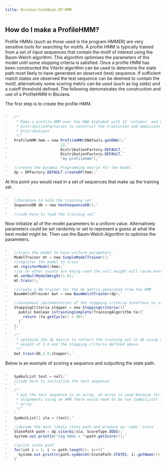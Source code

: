 ```yaml
---
title: BioJava:CookBook:DP:HMM
---
```


How do I make a ProfileHMM?
---------------------------

Profile HMMs (such as those used in the program HMMER) are very
sensitive tools for searching for motifs. A profile HMM is typically
trained from a set of input sequences that contain the motif of interest
using the Baum-Welch algorithm. This algorithm optimises the parameters
of the model until some stopping criteria is satisfied. Once a profile
HMM has been constructed the Viterbi algorithm can be used to determine
the state path most likely to have generated an observed (test)
sequence. If sufficient match states are observed the test sequence can
be deemed to contain the motif, alternatively some scoring metric can be
used (such as log odds) and a cutoff threshold defined. The following
demonstrates the construction and use of a ProfileHMM in BioJava.

The first step is to create the profile HMM.

```java

`   /*`  
`    * Make a profile HMM over the DNA Alphabet with 12 'columns' and default`  
`    * DistributionFactories to construct the transition and emmission`  
`    * Distributions`  
`    */`  
`   ProfileHMM hmm = new ProfileHMM(DNATools.getDNA(),`  
`                        12,`  
`                        DistributionFactory.DEFAULT,`  
`                        DistributionFactory.DEFAULT,`  
`                        "my profilehmm");`

`   //create the Dynamic Programming matrix for the model.`  
`   dp = DPFactory.DEFAULT.createDP(hmm);`

```

At this point you would read in a set of sequences that make up the
training set.

```java

`   //Database to hold the training set`  
`   SequenceDB db = new HashSequenceDB();`  
`   `  
`   //code here to load the training set`

```

Now initialize all of the model parameters to a uniform value.
Alternatively parameters could be set randomly or set to represent a
guess at what the best model might be. Then use the Baum-Welch Algorithm
to optimise the parameters.

```java

`   //train the model to have uniform parameters`  
`   ModelTrainer mt = new SimpleModelTrainer();`  
`   //register the model to train`  
`   mt.registerModel(hmm);`  
`   //as no other counts are being used the null weight will cause everything to be uniform`  
`   mt.setNullModelWeight(1.0);`  
`   mt.train();`

`   //create a BW trainer for the dp matrix generated from the HMM`  
`   BaumWelchTrainer bwt = new BaumWelchTrainer(dp);`

`   //anonymous implementation of the stopping criteria interface to stop after 20 iterations`  
`   StoppingCriteria stopper = new StoppingCriteria(){`  
`     public boolean isTrainingComplete(TrainingAlgorithm ta){`  
`       return (ta.getCycle() > 20);`  
`     }`  
`   };`  
`   `  
`   /*`  
`    * optimize the dp matrix to reflect the training set in db using a null model`  
`    * weight of 1.0 and the Stopping criteria defined above.`  
`    */`  
`   bwt.train(db,1.0,stopper);`

```

Below is an example of scoring a sequence and outputting the state path.

```java

`   SymbolList test = null;`  
`   //code here to initialize the test sequence`  
`   `  
`   /*`  
`    * put the test sequence in an array, an array is used because for pairwise`  
`    * alignments using an HMM there would need to be two SymbolLists in the `  
`    * array`  
`    */`  
`   `  
`   SymbolList[] sla = {test};`  
`   `  
`   //decode the most likely state path and produce an 'odds' score`  
`   StatePath path = dp.viterbi(sla, ScoreType.ODDS);`  
`   System.out.println("Log Odds = "+path.getScore());`

`   //print state path`  
`   for(int i = 1; i <= path.length(); i++){`  
`     System.out.println(path.symbolAt(StatePath.STATES, i).getName());`  
`   }`

```
